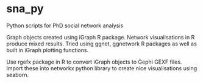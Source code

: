 # sna_py
Python scripts for PhD social network analysis

Graph objects created using iGraph R package. Network visualisations in R produce mixed results. Tried using ggnet, ggnetwork R packages as well as built in iGraph plotting functions. 

Use rgefx package in R to convert iGraph objects to Gephi GEXF files. Import these into networkx python library to create nice visualisations using seaborn.
